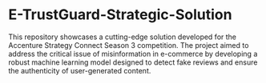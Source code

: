 # E-TrustGuard-Strategic-Solution
This repository showcases a cutting-edge solution developed for the Accenture Strategy Connect Season 3 competition. The project aimed to address the critical issue of misinformation in e-commerce by developing a robust machine learning model designed to detect fake reviews and ensure the authenticity of user-generated content.
